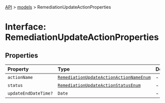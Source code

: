[API](../../index.md) > [models](../index.md) > RemediationUpdateActionProperties

# Interface: RemediationUpdateActionProperties

## Properties

| Property | Type | Description | Source |
| :------ | :------ | :------ | :------ |
| `actionName` | [`RemediationUpdateActionActionNameEnum`](../type-aliases/RemediationUpdateActionActionNameEnum.md) | - | models/RemediationUpdateAction.ts:60 |
| `status` | [`RemediationUpdateActionStatusEnum`](../type-aliases/RemediationUpdateActionStatusEnum.md) | - | models/RemediationUpdateAction.ts:61 |
| `updateEndDateTime?` | `Date` | - | models/RemediationUpdateAction.ts:62 |
